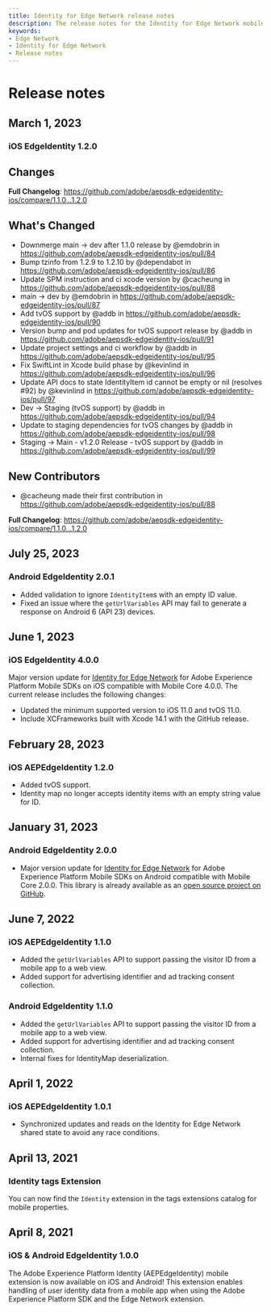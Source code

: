 ```yaml
---
title: Identity for Edge Network release notes
description: The release notes for the Identity for Edge Network mobile extension.
keywords:
- Edge Network
- Identity for Edge Network
- Release notes
---
```


# Release notes

## March 1, 2023

### iOS EdgeIdentity 1.2.0

## Changes



**Full Changelog**: https://github.com/adobe/aepsdk-edgeidentity-ios/compare/1.1.0...1.2.0

## What's Changed
* Downmerge main -> dev after 1.1.0 release by @emdobrin in https://github.com/adobe/aepsdk-edgeidentity-ios/pull/84
* Bump tzinfo from 1.2.9 to 1.2.10 by @dependabot in https://github.com/adobe/aepsdk-edgeidentity-ios/pull/86
* Update SPM instruction and ci xcode version by @cacheung in https://github.com/adobe/aepsdk-edgeidentity-ios/pull/88
* main -> dev by @emdobrin in https://github.com/adobe/aepsdk-edgeidentity-ios/pull/87
* Add tvOS support by @addb in https://github.com/adobe/aepsdk-edgeidentity-ios/pull/90
* Version bump and pod updates for tvOS support release by @addb in https://github.com/adobe/aepsdk-edgeidentity-ios/pull/91
* Update project settings and ci workflow by @addb in https://github.com/adobe/aepsdk-edgeidentity-ios/pull/95
* Fix SwiftLint in Xcode build phase by @kevinlind in https://github.com/adobe/aepsdk-edgeidentity-ios/pull/96
* Update API docs to state IdentityItem id cannot be empty or nil (resolves #92) by @kevinlind in https://github.com/adobe/aepsdk-edgeidentity-ios/pull/97
* Dev -> Staging (tvOS support)  by @addb in https://github.com/adobe/aepsdk-edgeidentity-ios/pull/94
* Update to staging dependencies for tvOS changes  by @addb in https://github.com/adobe/aepsdk-edgeidentity-ios/pull/98
* Staging -> Main - v1.2.0 Release - tvOS support by @addb in https://github.com/adobe/aepsdk-edgeidentity-ios/pull/99

## New Contributors
* @cacheung made their first contribution in https://github.com/adobe/aepsdk-edgeidentity-ios/pull/88

**Full Changelog**: https://github.com/adobe/aepsdk-edgeidentity-ios/compare/1.1.0...1.2.0

## July 25, 2023

### Android EdgeIdentity 2.0.1

* Added validation to ignore `IdentityItem`s with an empty ID value.
* Fixed an issue where the `getUrlVariables` API may fail to generate a response on Android 6 (API 23) devices.

## June 1, 2023

### iOS EdgeIdentity 4.0.0

Major version update for [Identity for Edge Network](./index.md) for Adobe Experience Platform Mobile SDKs on iOS compatible with Mobile Core 4.0.0. The current release includes the following changes:

* Updated the minimum supported version to iOS 11.0 and tvOS 11.0.
* Include XCFrameworks built with Xcode 14.1 with the GitHub release.

## February 28, 2023

### iOS AEPEdgeIdentity 1.2.0

* Added tvOS support.
* Identity map no longer accepts identity items with an empty string value for ID.

## January 31, 2023

### Android EdgeIdentity 2.0.0

* Major version update for [Identity for Edge Network](./index.md) for Adobe Experience Platform Mobile SDKs on Android compatible with Mobile Core 2.0.0. This library is already available as an [open source project on GitHub](https://github.com/adobe/aepsdk-edgeidentity-android).

## June 7, 2022

### iOS AEPEdgeIdentity 1.1.0

* Added the `getUrlVariables` API to support passing the visitor ID from a mobile app to a web view.
* Added support for advertising identifier and ad tracking consent collection.

### Android EdgeIdentity 1.1.0

* Added the `getUrlVariables` API to support passing the visitor ID from a mobile app to a web view.
* Added support for advertising identifier and ad tracking consent collection.
* Internal fixes for IdentityMap deserialization.

## April 1, 2022

### iOS AEPEdgeIdentity 1.0.1

* Synchronized updates and reads on the Identity for Edge Network shared state to avoid any race conditions.

## April 13, 2021

### Identity tags Extension

You can now find the `Identity` extension in the tags extensions catalog for mobile properties.

## April 8, 2021

### iOS & Android EdgeIdentity 1.0.0

The Adobe Experience Platform Identity (AEPEdgeIdentity) mobile extension is now available on iOS and Android! This extension enables handling of user identity data from a mobile app when using the Adobe Experience Platform SDK and the Edge Network extension.

